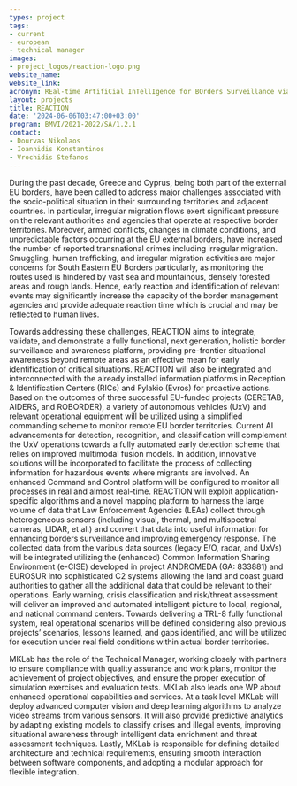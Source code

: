 ```yaml
---
types: project
tags:
- current
- european
- technical manager
images: 
- project_logos/reaction-logo.png
website_name: 
website_link: 
acronym: REal-time ArtifiCial InTellIgence for BOrders Surveillance via RPAS data aNalytics to support Law Enforcement Agencies
layout: projects
title: REACTION
date: '2024-06-06T03:47:00+03:00'
program: BMVI/2021-2022/SA/1.2.1
contact:
- Dourvas Nikolaos
- Ioannidis Konstantinos
- Vrochidis Stefanos
---
```

<p>
During the past decade, Greece and Cyprus, being both part of the external EU borders, have been called to address major challenges associated with the socio-political situation in their surrounding territories and adjacent countries. In particular, irregular migration flows exert significant pressure on the relevant authorities and agencies that operate at respective border territories. Moreover, armed conflicts, changes in climate conditions, and unpredictable factors occurring at the EU external borders, have increased the number of reported transnational crimes including irregular migration. Smuggling, human trafficking, and irregular migration activities are major concerns for South Eastern EU Borders particularly, as monitoring the routes used is hindered by vast sea and mountainous, densely forested areas and rough lands. Hence, early reaction and identification of relevant events may significantly increase the capacity of the border management agencies and provide adequate reaction time which is crucial and may be reflected to human lives.
</p>
<p>
Towards addressing these challenges, REACTION aims to integrate, validate, and demonstrate a fully functional, next generation, holistic border surveillance and awareness platform, providing pre-frontier situational awareness beyond remote areas as an effective mean for early identification of critical situations. REACTION will also be integrated and interconnected with the already installed information platforms in Reception & Identification Centers (RICs) and Fylakio (Evros) for proactive actions. Based on the outcomes of three successful EU-funded projects (CERETAB, AIDERS, and ROBORDER), a variety of autonomous vehicles (UxV) and relevant operational equipment will be utilized using a simplified commanding scheme to monitor remote EU border territories. Current AI advancements for detection, recognition, and classification will complement the UxV operations towards a fully automated early detection scheme that relies on improved multimodal fusion models. In addition, innovative solutions will be incorporated to facilitate the process of collecting information for hazardous events where migrants are involved. An enhanced Command and Control platform will be configured to monitor all processes in real and almost real-time. REACTION will exploit application-specific algorithms and a novel mapping platform to harness the large volume of data that Law Enforcement Agencies (LEAs) collect through heterogeneous sensors (including visual, thermal, and multispectral cameras, LIDAR, et al.) and convert that data into useful information for enhancing borders surveillance and improving emergency response. The collected data from the various data sources (legacy E/O, radar, and UxVs) will be integrated utilizing the (enhanced) Common Information Sharing Environment (e-CISE) developed in project ANDROMEDA (GA: 833881) and EUROSUR into sophisticated C2 systems allowing the land and coast guard authorities to gather all the additional data that could be relevant to their operations. Early warning, crisis classification and risk/threat assessment will deliver an improved and automated intelligent picture to local, regional, and national command centers. Towards delivering a TRL-8 fully functional system, real operational scenarios will be defined considering also previous projects’ scenarios, lessons learned, and gaps identified, and will be utilized for execution under real field conditions within actual border territories.
</p>
<p>
MKLab has the role of the Technical Manager, working closely with partners to ensure compliance with quality assurance and work plans, monitor the achievement of project objectives, and ensure the proper execution of simulation exercises and evaluation tests. MKLab also leads one WP about enhanced operational capabilities and services. At a task level MKLab will deploy advanced computer vision and deep learning algorithms to analyze video streams from various sensors. It will also provide predictive analytics by adapting existing models to classify crises and illegal events, improving situational awareness through intelligent data enrichment and threat assessment techniques. Lastly, MKLab is responsible for defining detailed architecture and technical requirements, ensuring smooth interaction between software components, and adopting a modular approach for flexible integration.
</p>